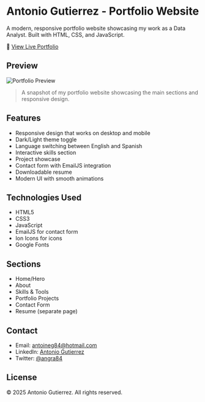 # Antonio Gutierrez - Portfolio Website

A modern, responsive portfolio website showcasing my work as a Data Analyst. Built with HTML, CSS, and JavaScript.

🔗 [View Live Portfolio](https://angra8410.github.io/my-portfolio/)

## Preview

![Portfolio Preview](./assets/images/portfolio-preview.png)

> A snapshot of my portfolio website showcasing the main sections and responsive design.

## Features

- Responsive design that works on desktop and mobile
- Dark/Light theme toggle
- Language switching between English and Spanish
- Interactive skills section
- Project showcase
- Contact form with EmailJS integration
- Downloadable resume
- Modern UI with smooth animations

## Technologies Used

- HTML5
- CSS3
- JavaScript
- EmailJS for contact form
- Ion Icons for icons
- Google Fonts

## Sections

- Home/Hero
- About
- Skills & Tools
- Portfolio Projects
- Contact Form
- Resume (separate page)

## Contact

- Email: antoineg84@hotmail.com
- LinkedIn: [Antonio Gutierrez](https://www.linkedin.com/in/antoniogutierrez-datos/)
- Twitter: [@angra84](https://x.com/angra84)

## License

© 2025 Antonio Gutierrez. All rights reserved.
